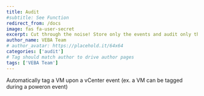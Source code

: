 ```yaml
---
title: Audit
#subtitle: See Function
redirect_from: /docs
image: fas fa-user-secret
excerpt: Cut through the noise! Store only the events and audit only the objects that you care about
author_name: VEBA Team
# author_avatar: https://placehold.it/64x64
categories: ['audit']
# Tag should match author to drive author pages
tags: ['VEBA Team']
---
```

Automatically tag a VM upon a vCenter event (ex. a VM can be tagged during a poweron event)